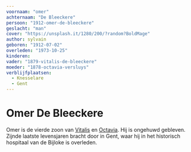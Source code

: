 ```yaml
---
voornaam: "omer"
achternaam: "De Bleeckere"
persoon: "1912-omer-de-bleeckere"
geslacht: "man"
cover: "https://unsplash.it/1280/200/?random?BoldMage"
author: sylvain
geboren: "1912-07-02"
overleden: "1973-10-25"
kinderen:
vader: "1879-vitalis-de-bleeckere"
moeder: "1878-octavia-versluys"   
verblijfplaatsen:
  - Knesselare
  - Gent
---
```

# Omer De Bleeckere
Omer is de vierde zoon van [Vitalis](1879-vitalis-de-bleeckere) en [Octavia](1879-vitalis-de-bleeckere). Hij is ongehuwd gebleven. Zijnde laatste levensjaren bracht door in Gent, waar hij in het historisch hospitaal van de Bijloke is overleden.






